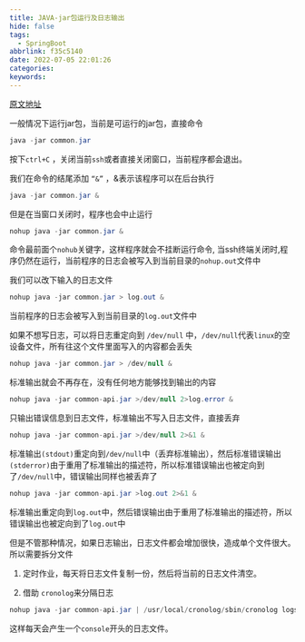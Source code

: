 ```yaml
---
title: JAVA-jar包运行及日志输出
hide: false
tags:
  - SpringBoot
abbrlink: f35c5140
date: 2022-07-05 22:01:26
categories:
keywords:
---
```


[原文地址](https://www.cnblogs.com/lsh-admin/p/15345176.html)


一般情况下运行jar包，当前是可运行的jar包，直接命令
```java
java -jar common.jar 
```
按下`ctrl+C` ，关闭当前`ssh`或者直接关闭窗口，当前程序都会退出。

<!-- more -->


我们在命令的结尾添加 `“&”` ，&表示该程序可以在后台执行
```java
java -jar common.jar &
```
 但是在当窗口关闭时，程序也会中止运行

```java
nohup java -jar common.jar &
```
命令最前面个`nohub`关键字，这样程序就会不挂断运行命令, 当ssh终端关闭时,程序仍然在运行，当前程序的日志会被写入到当前目录的`nohup.out`文件中

我们可以改下输入的日志文件
```java
nohup java -jar common.jar > log.out &
```
当前程序的日志会被写入到当前目录的`log.out`文件中

如果不想写日志，可以将日志重定向到 `/dev/null` 中，`/dev/null`代表`linux`的空设备文件，所有往这个文件里面写入的内容都会丢失
```java
nohup java -jar common.jar > /dev/null &
```
标准输出就会不再存在，没有任何地方能够找到输出的内容

 
```java
nohup java -jar common-api.jar >/dev/null 2>log.error & 
```
只输出错误信息到日志文件，标准输出不写入日志文件，直接丢弃

 
```java
nohup java -jar common-api.jar >/dev/null 2>&1 & 
```
标准输出`(stdout)`重定向到`/dev/null`中（丢弃标准输出），然后标准错误输出`(stderror)`由于重用了标准输出的描述符，所以标准错误输出也被定向到了`/dev/null`中，错误输出同样也被丢弃了

 
```java
nohup java -jar common-api.jar >log.out 2>&1 & 
```
标准输出重定向到`log.out`中，然后错误输出由于重用了标准输出的描述符，所以错误输出也被定向到了`log.out`中 

 

但是不管那种情况，如果日志输出，日志文件都会增加很快，造成单个文件很大。所以需要拆分文件

1. 定时作业，每天将日志文件复制一份，然后将当前的日志文件清空。

2. 借助 `cronolog`来分隔日志
```java
nohup java -jar common-api.jar | /usr/local/cronolog/sbin/cronolog logs/console-%Y-%m-%d.out &
```
这样每天会产生一个`console`开头的日志文件。



